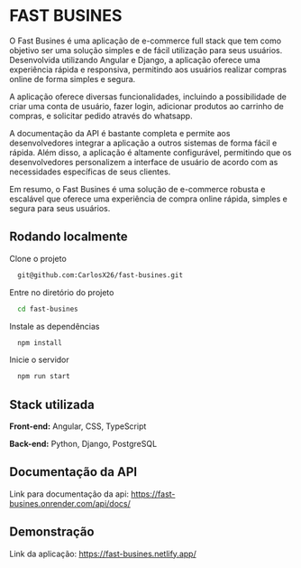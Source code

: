 
# FAST BUSINES

O Fast Busines é uma aplicação de e-commerce full stack que tem como objetivo ser uma solução simples e de fácil utilização para seus usuários. Desenvolvida utilizando Angular e Django, a aplicação oferece uma experiência rápida e responsiva, permitindo aos usuários realizar compras online de forma simples e segura.

A aplicação oferece diversas funcionalidades, incluindo a possibilidade de criar uma conta de usuário, fazer login, adicionar produtos ao carrinho de compras, e solicitar pedido através do whatsapp.

A documentação da API é bastante completa e permite aos desenvolvedores integrar a aplicação a outros sistemas de forma fácil e rápida. Além disso, a aplicação é altamente configurável, permitindo que os desenvolvedores personalizem a interface de usuário de acordo com as necessidades específicas de seus clientes.

Em resumo, o Fast Busines é uma solução de e-commerce robusta e escalável que oferece uma experiência de compra online rápida, simples e segura para seus usuários.




## Rodando localmente

Clone o projeto

```bash
  git@github.com:CarlosX26/fast-busines.git
```

Entre no diretório do projeto

```bash
  cd fast-busines
```

Instale as dependências

```bash
  npm install
```

Inicie o servidor

```bash
  npm run start
```




## Stack utilizada

**Front-end:** Angular, CSS, TypeScript

**Back-end:** Python, Django, PostgreSQL

## Documentação da API


Link para documentação da api: https://fast-busines.onrender.com/api/docs/


## Demonstração

Link da aplicação: https://fast-busines.netlify.app/

